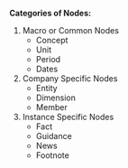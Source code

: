
**Categories of Nodes:**
1. Macro or Common Nodes
    - Concept
    - Unit
    - Period
    - Dates
2. Company Specific Nodes
    - Entity
    - Dimension
    - Member
3. Instance Specific Nodes
    - Fact
    - Guidance
    - News
    - Footnote







    